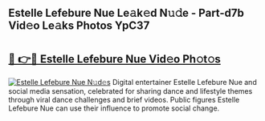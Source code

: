 ## Estelle Lefebure Nue Le𝚊k𝚎d N𝚞𝚍e - Part-d7b Vid𝚎o Le𝚊ks Photos YpC37

# <h2><a href="http://fb1t9tk.evod.top/?m=Estelle+Lefebure+Nue">🔗 👉🔴 Estelle Lefebure Nue Vid𝚎o Ph𝚘t𝚘s</a></h2>

[![Estelle Lefebure Nue N𝚞d𝚎s](https://i.imgur.com/8V9OHl7.gif)](http://fb1t9tk.evod.top/?m=Estelle+Lefebure+Nue)
Digital entertainer Estelle Lefebure Nue and social media sensation, celebrated for sharing dance and lifestyle themes through viral dance challenges and brief videos. Public figures Estelle Lefebure Nue can use their influence to promote social change. 
